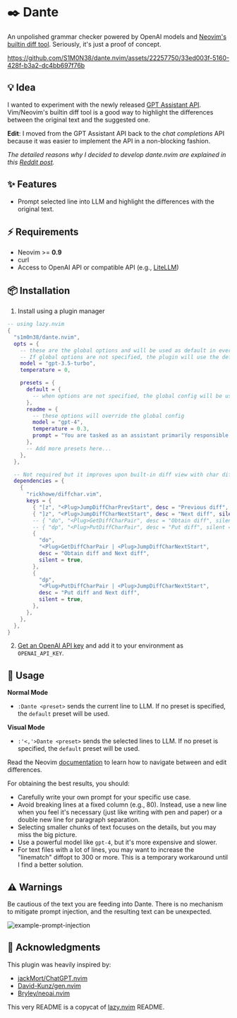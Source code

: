 # ✒️ Dante

An unpolished grammar checker powered by OpenAI models and [Neovim's builtin diff tool](https://neovim.io/doc/user/diff.html). Seriously, it's just a proof of concept.

https://github.com/S1M0N38/dante.nvim/assets/22257750/33ed003f-5160-428f-b3a2-dc4bb697f76b

## 💡 Idea

I wanted to experiment with the newly released [GPT Assistant API](https://platform.openai.com/docs/assistants/overview). Vim/Neovim's builtin diff tool is a good way to highlight the differences between the original text and the suggested one.

**Edit**: I moved from the GPT Assistant API back to the *chat completions* API because it was easier to implement the API in a non-blocking fashion.

*The detailed reasons why I decided to develop dante.nvim are explained in this [Reddit post](https://www.reddit.com/r/neovim/comments/182p87j/dantenvim_a_simple_ai_writing_assistant/).*

## ✨ Features

- Prompt selected line into LLM and highlight the differences with the original text.

## ⚡️ Requirements

- Neovim >= **0.9**
- curl
- Access to OpenAI API or compatible API (e.g., [LiteLLM](https://docs.litellm.ai/docs/simple_proxy))

## 📦 Installation

1. Install using a plugin manager

```lua
-- using lazy.nvim
{
  "s1m0n38/dante.nvim",
  opts = {
    -- these are the global options and will be used as default in every preset
    -- If global options are not specified, the plugin will use the default values
    model = "gpt-3.5-turbo",
    temperature = 0,

    presets = {
      default = {
        -- when options are not specified, the global config will be used
      },
      readme = {
        -- these options will override the global config
        model = "gpt-4",
        temperature = 0.3,
        prompt = "You are tasked as an assistant primarily responsible for rectifying errors within English text. Please amend spelling inaccuracies and augment grammar; ensure that the refined text closely adheres to the original version. Given that the text is authored in Markdown intended for a README file, please abide by the Markdown syntax accordingly. Provide your corrections in the form of the enhanced text only, devoid of commentary. Maintain the integrity of the original text's new lines and the spacing. Do NOT enclose the generated text into triple ticks.",
      },
      -- Add more presets here...
    },
  },

  -- Not required but it improves upon built-in diff view with char diff
  dependencies = {
    {
      "rickhowe/diffchar.vim",
      keys = {
        { "[z", "<Plug>JumpDiffCharPrevStart", desc = "Previous diff", silent = true },
        { "]z", "<Plug>JumpDiffCharNextStart", desc = "Next diff", silent = true },
        -- { "do", "<Plug>GetDiffCharPair", desc = "Obtain diff", silent = true },
        -- { "dp", "<Plug>PutDiffCharPair", desc = "Put diff", silent = true },
        {
          "do",
          "<Plug>GetDiffCharPair | <Plug>JumpDiffCharNextStart",
          desc = "Obtain diff and Next diff",
          silent = true,
        },
        {
          "dp",
          "<Plug>PutDiffCharPair | <Plug>JumpDiffCharNextStart",
          desc = "Put diff and Next diff",
          silent = true,
        },
      },
    },
  },
}
```

2. [Get an OpenAI API key](https://platform.openai.com/docs/api-reference/introduction) and add it to your environment as `OPENAI_API_KEY`.

## 🚀 Usage

**Normal Mode**

- `:Dante <preset>` sends the current line to LLM. If no preset is specified, the `default` preset will be used.

**Visual Mode**

- `:'<,'>Dante <preset>` sends the selected lines to LLM. If no preset is specified, the `default` preset will be used.

Read the Neovim [documentation](https://neovim.io/doc/user/diff.html) to learn how to navigate between and edit differences.

For obtaining the best results, you should:

- Carefully write your own prompt for your specific use case.
- Avoid breaking lines at a fixed column (e.g., 80). Instead, use a new line when you feel it's necessary (just like writing with pen and paper) or a double new line for paragraph separation.
- Selecting smaller chunks of text focuses on the details, but you may miss the big picture.
- Use a powerful model like `gpt-4`, but it's more expensive and slower.
- For text files with a lot of lines, you may want to increase the "linematch" diffopt to 300 or more. This is a temporary workaround until I find a better solution.

## ⚠️ Warnings

Be cautious of the text you are feeding into Dante. There is no mechanism to mitigate prompt injection, and the resulting text can be unexpected.

![example-prompt-injection](https://github.com/S1M0N38/dante.nvim/assets/22257750/c707db0f-4f67-4286-b774-fee11963c3dc)

## 🙏 Acknowledgments

This plugin was heavily inspired by:

- [jackMort/ChatGPT.nvim](https://github.com/jackMort/ChatGPT.nvim)
- [David-Kunz/gen.nvim](https://github.com/David-Kunz/gen.nvim)
- [Bryley/neoai.nvim](https://github.com/Bryley/neoai.nvim)

This very README is a copycat of [lazy.nvim](https://github.com/folke/lazy.nvim) README.
